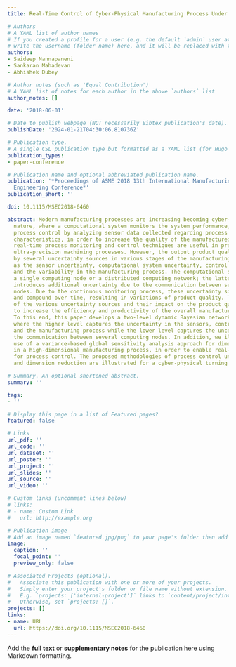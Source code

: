 ```yaml
---
title: Real-Time Control of Cyber-Physical Manufacturing Process Under Uncertainty

# Authors
# A YAML list of author names
# If you created a profile for a user (e.g. the default `admin` user at `content/authors/admin/`), 
# write the username (folder name) here, and it will be replaced with their full name and linked to their profile.
authors:
- Saideep Nannapaneni
- Sankaran Mahadevan
- Abhishek Dubey

# Author notes (such as 'Equal Contribution')
# A YAML list of notes for each author in the above `authors` list
author_notes: []

date: '2018-06-01'

# Date to publish webpage (NOT necessarily Bibtex publication's date).
publishDate: '2024-01-21T04:30:06.810736Z'

# Publication type.
# A single CSL publication type but formatted as a YAML list (for Hugo requirements).
publication_types:
- paper-conference

# Publication name and optional abbreviated publication name.
publication: '*Proceedings of ASME 2018 13th International Manufacturing Science and
  Engineering Conference*'
publication_short: ''

doi: 10.1115/MSEC2018-6460

abstract: Modern manufacturing processes are increasing becoming cyber-physical in
  nature, where a computational system monitors the system performance, provides real-time
  process control by analyzing sensor data collected regarding process and product
  characteristics, in order to increase the quality of the manufactured product. Such
  real-time process monitoring and control techniques are useful in precision and
  ultra-precision machining processes. However, the output product quality is affected
  by several uncertainty sources in various stages of the manufacturing process such
  as the sensor uncertainty, computational system uncertainty, control input uncertainty,
  and the variability in the manufacturing process. The computational system may be
  a single computing node or a distributed computing network; the latter scenario
  introduces additional uncertainty due to the communication between several computing
  nodes. Due to the continuous monitoring process, these uncertainty sources aggregate
  and compound over time, resulting in variations of product quality. Therefore, characterization
  of the various uncertainty sources and their impact on the product quality are necessary
  to increase the efficiency and productivity of the overall manufacturing process.
  To this end, this paper develops a two-level dynamic Bayesian network methodology,
  where the higher level captures the uncertainty in the sensors, control inputs,
  and the manufacturing process while the lower level captures the uncertainty in
  the communication between several computing nodes. In addition, we illustrate the
  use of a variance-based global sensitivity analysis approach for dimension reduction
  in a high-dimensional manufacturing process, in order to enable real-time analysis
  for process control. The proposed methodologies of process control under uncertainty
  and dimension reduction are illustrated for a cyber-physical turning process.

# Summary. An optional shortened abstract.
summary: ''

tags:
- ''

# Display this page in a list of Featured pages?
featured: false

# Links
url_pdf: ''
url_code: ''
url_dataset: ''
url_poster: ''
url_project: ''
url_slides: ''
url_source: ''
url_video: ''

# Custom links (uncomment lines below)
# links:
# - name: Custom Link
#   url: http://example.org

# Publication image
# Add an image named `featured.jpg/png` to your page's folder then add a caption below.
image:
  caption: ''
  focal_point: ''
  preview_only: false

# Associated Projects (optional).
#   Associate this publication with one or more of your projects.
#   Simply enter your project's folder or file name without extension.
#   E.g. `projects: ['internal-project']` links to `content/project/internal-project/index.md`.
#   Otherwise, set `projects: []`.
projects: []
links:
- name: URL
  url: https://doi.org/10.1115/MSEC2018-6460
---
```


Add the **full text** or **supplementary notes** for the publication here using Markdown formatting.

